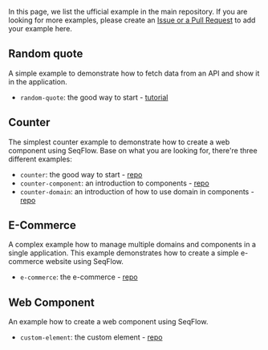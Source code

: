 In this page, we list the ufficial example in the main repository. If you are looking for more examples, please create an <a target="_blank" href="https://github.com/allevo/seqflow-js/pulls">Issue or a Pull Request</a> to add your example here.

## Random quote

A simple example to demonstrate how to fetch data from an API and show it in the application.

- `random-quote`: the good way to start - <a target="_blank" href="/getting-started">tutorial</a>


## Counter

The simplest counter example to demonstrate how to create a web component using SeqFlow.
Base on what you are looking for, there're three different examples:
- `counter`: the good way to start - <a target="_blank" href="https://github.com/allevo/seqflow-js/tree/main/examples/counter">repo</a>
- `counter-component`: an introduction to components - <a target="_blank" href="https://github.com/allevo/seqflow-js/tree/main/examples/counter-component">repo</a>
- `counter-domain`: an introduction of how to use domain in components - <a target="_blank" href="https://github.com/allevo/seqflow-js/tree/main/examples/counter-domain">repo</a>

## E-Commerce

A complex example how to manage multiple domains and components in a single application. This example demonstrates how to create a simple e-commerce website using SeqFlow.
- `e-commerce`: the e-commerce - <a target="_blank" href="https://github.com/allevo/seqflow-js/tree/main/examples/e-commerce">repo</a>

## Web Component

An example how to create a web component using SeqFlow.
- `custom-element`: the custom element - <a target="_blank" href="https://github.com/allevo/seqflow-js/tree/main/examples/custom-element">repo</a>

